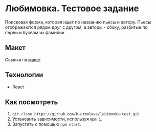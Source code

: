 # Любимовка. Тестовое задание

Поисковая форма, которая ищет по названию пьесы и автору. Пьесы отображаются рядом друг с другом, а авторы - сбоку, разбитые по первым буквам их фамилии.

## Макет

Ссылка на [макет](https://www.figma.com/file/wKl8SsVMG5YqiwK4GB3kRz/%D0%9B%D1%8E%D0%B1%D0%B8%D0%BC%D0%BE%D0%B2%D0%BA%D0%B0---%D0%A2%D0%B5%D1%81%D1%82%D0%BE%D0%B2%D0%BE%D0%B5-%D0%B7%D0%B0%D0%B4%D0%B0%D0%BD%D0%B8%D0%B5?node-id=0%3A1)

## Технологии

- React

## Как посмотреть

1. `git clone https://github.com/k-ermolova/lubimovka-test.git`.
2. Установить зависимости, используя `npm i`.
3. Запустить с помощью `npm start`.
